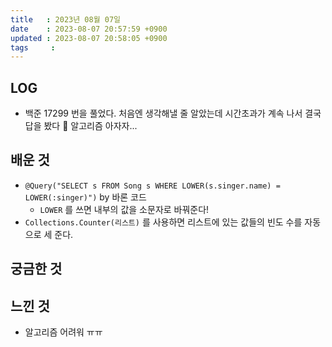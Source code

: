 ```yaml
---
title   : 2023년 08월 07일
date    : 2023-08-07 20:57:59 +0900
updated : 2023-08-07 20:58:05 +0900
tags     : 
---
```


## LOG
- 백준 17299 번을 풀었다. 처음엔 생각해낼 줄 알았는데 시간초과가 계속 나서 결국 답을 봤다 🥺 알고리즘 아자자...

## 배운 것
- `@Query("SELECT s FROM Song s WHERE LOWER(s.singer.name) = LOWER(:singer)")` by 바론 코드
	- `LOWER` 를 쓰면 내부의 값을 소문자로 바꿔준다!
- `Collections.Counter(리스트)` 를 사용하면 리스트에 있는 값들의 빈도 수를 자동으로 세 준다.

## 궁금한 것

## 느낀 것
- 알고리즘 어려워 ㅠㅠ